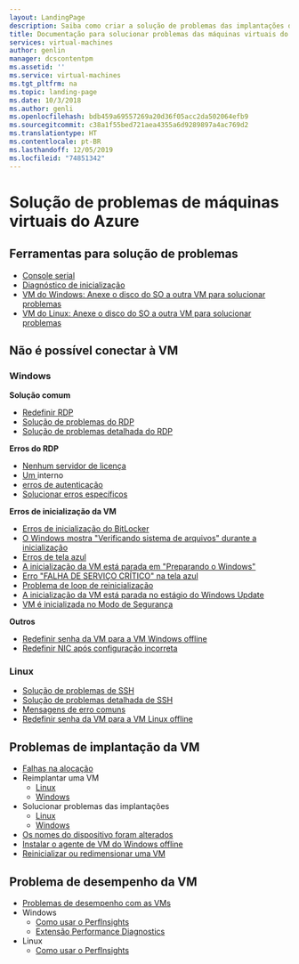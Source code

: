 ```yaml
---
layout: LandingPage
description: Saiba como criar a solução de problemas das implantações de máquina virtual.
title: Documentação para solucionar problemas das máquinas virtuais do Azure | Microsoft Docs
services: virtual-machines
author: genlin
manager: dcscontentpm
ms.assetid: ''
ms.service: virtual-machines
ms.tgt_pltfrm: na
ms.topic: landing-page
ms.date: 10/3/2018
ms.author: genli
ms.openlocfilehash: bdb459a69557269a20d36f05acc2da502064efb9
ms.sourcegitcommit: c38a1f55bed721aea4355a6d9289897a4ac769d2
ms.translationtype: HT
ms.contentlocale: pt-BR
ms.lasthandoff: 12/05/2019
ms.locfileid: "74851342"
---
```

# <a name="troubleshooting-azure-virtual-machines"></a>Solução de problemas de máquinas virtuais do Azure

## <a name="tools-for-troubleshooting"></a>Ferramentas para solução de problemas

- [Console serial](serial-console-overview.md)
- [Diagnóstico de inicialização](boot-diagnostics.md)
- [VM do Windows: Anexe o disco do SO a outra VM para solucionar problemas](troubleshoot-recovery-disks-portal-windows.md)
- [VM do Linux: Anexe o disco do SO a outra VM para solucionar problemas](troubleshoot-recovery-disks-portal-linux.md)

## <a name="cant-connect-to-the-vm"></a>Não é possível conectar à VM

### <a name="windows"></a>Windows

**Solução comum**

- [Redefinir RDP](reset-rdp.md)
- [Solução de problemas do RDP](troubleshoot-rdp-connection.md)
- [Solução de problemas detalhada do RDP](detailed-troubleshoot-rdp.md)

**Erros do RDP**

- [Nenhum servidor de licença](troubleshoot-rdp-no-license-server.md)
- [Um ](Troubleshoot-rdp-internal-error.md) interno
- [erros de autenticação](troubleshoot-authentication-error-rdp-vm.md)
- [Solucionar erros específicos](troubleshoot-specific-rdp-errors.md)

**Erros de inicialização da VM**

* [Erros de inicialização do BitLocker](troubleshoot-bitlocker-boot-error.md)
* [O Windows mostra "Verificando sistema de arquivos" durante a inicialização](troubleshoot-check-disk-boot-error.md)
* [Erros de tela azul](troubleshoot-common-blue-screen-error.md)
* [A inicialização da VM está parada em "Preparando o Windows"](troubleshoot-vm-boot-configure-update.md)
* [Erro "FALHA DE SERVIÇO CRÍTICO" na tela azul](troubleshoot-critical-service-failed-boot-error.md)
* [Problema de loop de reinicialização](troubleshoot-reboot-loop.md)
* [A inicialização da VM está parada no estágio do Windows Update](troubleshoot-stuck-updating-boot-error.md)
* [VM é inicializada no Modo de Segurança](troubleshoot-rdp-safe-mode.md)

**Outros**
- [Redefinir senha da VM para a VM Windows offline](reset-local-password-without-agent.md)
- [Redefinir NIC após configuração incorreta](reset-network-interface.md)

### <a name="linux"></a>Linux

- [Solução de problemas de SSH](troubleshoot-ssh-connection.md)
- [Solução de problemas detalhada de SSH](detailed-troubleshoot-ssh-connection.md)
- [Mensagens de erro comuns](error-messages.md)
- [Redefinir senha da VM para a VM Linux offline](reset-password.md)

## <a name="vm-deployment-issues"></a>Problemas de implantação da VM

- [Falhas na alocação](allocation-failure.md)
- Reimplantar uma VM
    - [Linux](redeploy-to-new-node-linux.md)
    - [Windows](redeploy-to-new-node-windows.md)
- Solucionar problemas das implantações
    - [Linux](troubleshoot-deploy-vm-linux.md)
    - [Windows](troubleshoot-deploy-vm-windows.md)
- [Os nomes do dispositivo foram alterados](troubleshoot-device-names-problems.md)
- [Instalar o agente de VM do Windows offline](install-vm-agent-offline.md)
- [Reinicializar ou redimensionar uma VM](restart-resize-error-troubleshooting.md)

## <a name="vm-performance-issue"></a>Problema de desempenho da VM
- [Problemas de desempenho com as VMs](performance-diagnostics.md)
- Windows
    - [Como usar o PerfInsights](how-to-use-perfinsights.md)
    - [Extensão Performance Diagnostics](performance-diagnostics-vm-extension.md)
- Linux
    - [Como usar o PerfInsights](how-to-use-perfinsights-linux.md)
